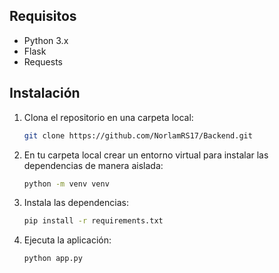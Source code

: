 ## Requisitos
- Python 3.x
- Flask
- Requests

## Instalación

1. Clona el repositorio en una carpeta local:
   ```bash
   git clone https://github.com/NorlamRS17/Backend.git
   ```
2. En tu carpeta local crear un entorno virtual para instalar las dependencias de manera aislada:
   ```bash
   python -m venv venv
   ```
3. Instala las dependencias:
   ```bash
   pip install -r requirements.txt
   ```

4. Ejecuta la aplicación:
   ```bash
   python app.py
   ```
